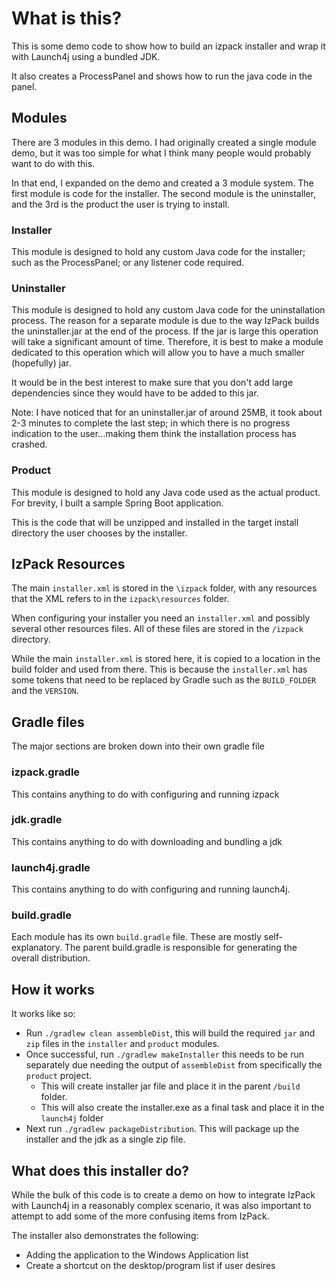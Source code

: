 # What is this?

This is some demo code to show how to build an izpack installer and wrap it with Launch4j using a bundled JDK.

It also creates a ProcessPanel and shows how to run the java code in the panel.

## Modules

There are 3 modules in this demo. I had originally created a single module demo, but it was too simple for what I think
many people would probably want to do with this.

In that end, I expanded on the demo and created a 3 module system. The first module is code for the installer. The
second module is the uninstaller, and the 3rd is the product the user is trying to install.

### Installer

This module is designed to hold any custom Java code for the installer; such as the ProcessPanel; or any listener code
required.

### Uninstaller

This module is designed to hold any custom Java code for the uninstallation process. The reason for a separate module is
due to the way IzPack builds the uninstaller.jar at the end of the process. If the jar is large this operation will
take a significant amount of time. Therefore, it is best to make a module dedicated to this operation which will allow
you to have a much smaller (hopefully) jar.

It would be in the best interest to make sure that you don't add large dependencies since they would have to be added to
this jar.

Note: I have noticed that for an uninstaller.jar of around 25MB, it took about 2-3 minutes to complete the last step; in
which there is no progress indication to the user...making them think the installation process has crashed.

### Product

This module is designed to hold any Java code used as the actual product. For brevity, I built a sample Spring Boot
application.

This is the code that will be unzipped and installed in the target install directory the user chooses by the installer.

## IzPack Resources

The main `installer.xml` is stored in the `\izpack` folder, with any resources that the XML refers to in
the `izpack\resources` folder.

When configuring your installer you need an `installer.xml` and possibly several other resources files. All of these
files are stored in the `/izpack` directory.

While the main `installer.xml` is stored here, it is copied to a location in the build folder and used from there. This
is because the `installer.xml` has some tokens that need to be replaced by Gradle such as the `BUILD_FOLDER` and the
`VERSION`.

## Gradle files

The major sections are broken down into their own gradle file

### izpack.gradle

This contains anything to do with configuring and running izpack

### jdk.gradle

This contains anything to do with downloading and bundling a jdk

### launch4j.gradle

This contains anything to do with configuring and running launch4j.

### build.gradle

Each module has its own `build.gradle` file. These are mostly self-explanatory. The parent build.gradle is responsible
for generating the overall distribution.

## How it works

It works like so:

* Run `./gradlew clean assembleDist`, this will build the required `jar` and `zip` files in the `installer`
  and `product` modules.
* Once successful, run `./gradlew makeInstaller` this needs to be run separately due needing the output
  of `assembleDist` from specifically the `product` project.
    * This will create installer jar file and place it in the parent `/build` folder.
    * This will also create the installer.exe as a final task and place it in the `launch4j` folder
* Next run `./gradlew packageDistribution`. This will package up the installer and the jdk as a single zip file.

## What does this installer do?

While the bulk of this code is to create a demo on how to integrate IzPack with Launch4j in a reasonably complex
scenario, it was also important to attempt to add some of the more confusing items from IzPack.

The installer also demonstrates the following:
* Adding the application to the Windows Application list
* Create a shortcut on the desktop/program list if user desires